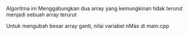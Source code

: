 Algoritma ini Menggabungkan dua array yang kemungkinan tidak terurut menjadi sebuah array terurut


Untuk mengubah besar array ganti, nilai variabel nMax di main.cpp
